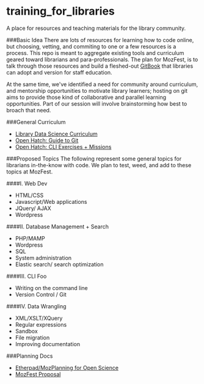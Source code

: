 training_for_libraries
======================

A place for resources and teaching materials for the library community.

###Basic Idea
There are lots of resources for learning how to code online, but choosing, vetting, and commiting to one or a few resources is a process. This repo is meant to aggregate existing tools and curriculum geared toward librarians and para-professionals. The plan for MozFest, is to talk through those resources and build a fleshed-out [GitBook](https://www.gitbook.io/) that libraries can adopt and version for staff education. 

At the same time, we've identified a need for community around curriculum, and mentorship opportunities to motivate library learners; hosting on git aims to provide those kind of collaborative and parallel learning opportunities. Part of our session will involve brainstorming how best to broach that need. 

###General Curriculum
* [Library Data Science Curriculum](http://altbibl.io/dst4l/)
* [Open Hatch: Guide to Git](https://openhatch.org/wiki/Open_Source_Comes_to_Campus/Curriculum)
* [Open Hatch: CLI Exercises + Missions](http://openhatch.org/missions/)

###Proposed Topics
The following represent some general topics for librarians in-the-know with code. We plan to test, weed, and add to these topics at MozFest.

####I. Web Dev
* HTML/CSS
* Javascript/Web applications
* JQuery/ AJAX
* Wordpress

####II. Database Management + Search
* PHP/MAMP
* Wordpress
* SQL
* System administration
* Elastic search/ search optimization

####III. CLI Foo
* Writing on the command line
* Version Control / Git

####IV. Data Wrangling
* XML/XSLT/XQuery
* Regular expressions
* Sandbox
* File migration
* Improving documentation


###Planning Docs
* [Etherpad/MozPlanning for Open Science](https://etherpad.mozilla.org/sciencelab-mozfest2014-wranglers)
* [MozFest Proposal](https://github.com/riordan/mozfest-14-proposals/blob/master/hacking-hacking-the-library.md)